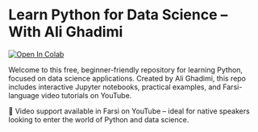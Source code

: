 # Learn Python for Data Science – With Ali Ghadimi

[![Open In Colab](https://colab.research.google.com/assets/colab-badge.svg)](
https://colab.research.google.com/github/ali-ghadimi/python-for-data-science/blob/main/notebooks/01_intro_to_python.ipynb)


Welcome to this free, beginner-friendly repository for learning Python, focused on data science applications.
Created by Ali Ghadimi, this repo includes interactive Jupyter notebooks, practical examples, and Farsi-language video tutorials on YouTube.

🎥 Video support available in Farsi on YouTube – ideal for native speakers looking to enter the world of Python and data science.
